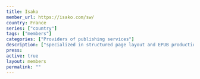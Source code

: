 ```yaml
---
title: Isako
member_url: https://isako.com/sw/
country: France
series: ["country"] 
tags: ["members"]
categories: ["Providers of publishing services"]
description: ["specialized in structured page layout and EPUB production."]
press:
active: true
layout: members 
permalink: ""
---
```

